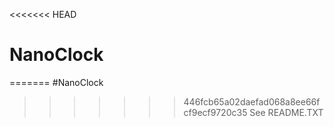 <<<<<<< HEAD
# NanoClock
=======
#NanoClock


>>>>>>> 446fcb65a02daefad068a8ee66fcf9ecf9720c35
See README.TXT

